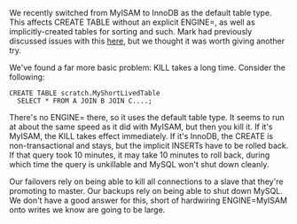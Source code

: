 <!--# set var="title" value="InnoDB as the default table type" -->
<!--# set var="date" value="August 9, 2011" -->

<!--# include file="include/top.html" -->

We recently switched from MyISAM to InnoDB as the default table type. This affects CREATE TABLE without an explicit ENGINE=, as well as implicitly-created tables for sorting and such. Mark had previously discussed issues with this [here](http://mysqlha.blogspot.com/2009/06/what-could-possibly-go-wrong.html), but we thought it was worth giving another try.

We've found a far more basic problem: KILL takes a long time. Consider the following:

    CREATE TABLE scratch.MyShortLivedTable 
      SELECT * FROM A JOIN B JOIN C....;

There's no ENGINE= there, so it uses the default table type. It seems to run at about the same speed as it did with MyISAM, but then you kill it. If it's MyISAM, the KILL takes effect immediately. If it's InnoDB, the CREATE is non-transactional and stays, but the implicit INSERTs have to be rolled back. If that query took 10 minutes, it may take 10 minutes to roll back, during which time the query is unkillable and MySQL won't shut down cleanly.

Our failovers rely on being able to kill all connections to a slave that they're promoting to master. Our backups rely on being able to shut down MySQL. We don't have a good answer for this, short of hardwiring ENGINE=MyISAM onto writes we know are going to be large.

<!--# include file="include/bottom.html" -->
